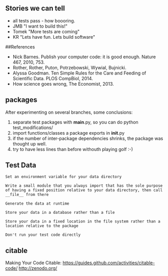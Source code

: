 ## Stories we can tell

* all tests pass - how boooring.
* JMB "I want to build this!"
* Tomek "More tests are coming"
* KR "Lets have fun. Lets build software"

##References

* Nick Barnes. Publish your computer code: it is good enough. Nature 467, 2010, 753.
* Rother, Rother, Puton, Potrzebowski, Wywial, Bujnicki.
* Alyssa Goodman. Ten Simple Rules for the Care and Feeding of Scientific Data. PLOS CompBiol, 2014.
* How science goes wrong, The Economist, 2013.

## packages
After experimenting on several branches, some conclusions:
1. separate test packages with __main__.py, so you can do python test_modifications/
2. import functions/classes a package exports in __init__.py
3. if the number of inter-package dependencies shrinks, the package was thought up well.
4. try to have less lines than before withouth playing golf :-)

## Test Data


    Set an environment variable for your data directory

    Write a small module that you always import that has the sole purpose of having a fixed position relative to your data directory, then call __file__ from there

    Generate the data at runtime

    Store your data in a database rather than a file

    Store your data in a fixed location in the file system rather than a location relative to the package

    Don't run your test code directly



## citable
Making Your Code Citable: https://guides.github.com/activities/citable-code/
http://zenodo.org/
